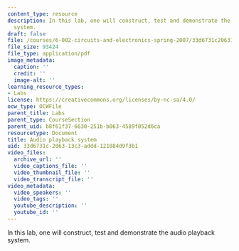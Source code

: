 ```yaml
---
content_type: resource
description: In this lab, one will construct, test and demonstrate the audio playback
  system.
draft: false
file: /courses/6-002-circuits-and-electronics-spring-2007/33d6731c206313c3addd121084d9f3b1_lab4.pdf
file_size: 93424
file_type: application/pdf
image_metadata:
  caption: ''
  credit: ''
  image-alt: ''
learning_resource_types:
- Labs
license: https://creativecommons.org/licenses/by-nc-sa/4.0/
ocw_type: OCWFile
parent_title: Labs
parent_type: CourseSection
parent_uid: b8f61f37-6630-251b-b063-4589f052d6ca
resourcetype: Document
title: Audio playback system
uid: 33d6731c-2063-13c3-addd-121084d9f3b1
video_files:
  archive_url: ''
  video_captions_file: ''
  video_thumbnail_file: ''
  video_transcript_file: ''
video_metadata:
  video_speakers: ''
  video_tags: ''
  youtube_description: ''
  youtube_id: ''
---
```

In this lab, one will construct, test and demonstrate the audio playback system.